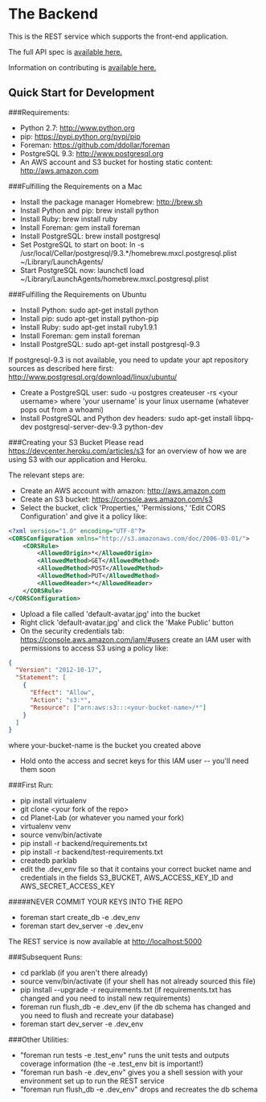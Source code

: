 The Backend
===========
This is the REST service which supports the front-end application.

The full API spec is [available here.](API_DOCS.md)

Information on contributing is [available here.](CONTRIBUTING.md)


Quick Start for Development
---------------------------

###Requirements:
* Python 2.7: http://www.python.org 
* pip: https://pypi.python.org/pypi/pip 
* Foreman: https://github.com/ddollar/foreman
* PostgreSQL 9.3: http://www.postgresql.org
* An AWS account and S3 bucket for hosting static content: http://aws.amazon.com

###Fulfilling the Requirements on a Mac
* Install the package manager Homebrew: http://brew.sh
* Install Python and pip: brew install python
* Install Ruby: brew install ruby
* Install Foreman: gem install foreman
* Install PostgreSQL: brew install postgresql
* Set PostgreSQL to start on boot:
  ln -s /usr/local/Cellar/postgresql/9.3.\*/homebrew.mxcl.postgresql.plist
  ~/Library/LaunchAgents/
* Start PostgreSQL now:
  launchctl load ~/Library/LaunchAgents/homebrew.mxcl.postgresql.plist

###Fulfilling the Requirements on Ubuntu
* Install Python: sudo apt-get install python
* Install pip: sudo apt-get install python-pip
* Install Ruby: sudo apt-get install ruby1.9.1
* Install Foreman: gem install foreman
* Install PostgreSQL: sudo apt-get install postgresql-9.3

If postgresql-9.3 is not available,
you need to update your apt repository sources as described here first:
http://www.postgresql.org/download/linux/ubuntu/

* Create a PostgreSQL user: sudo -u postgres createuser -rs \<your username\>
where 'your username' is your linux username (whatever pops out from a whoami)
* Install PostgreSQL and Python dev headers:
  sudo apt-get install libpq-dev postgresql-server-dev-9.3 python-dev

###Creating your S3 Bucket
Please read https://devcenter.heroku.com/articles/s3 for an overview of
how we are using S3 with our application and Heroku.

The relevant steps are:
* Create an AWS account with amazon: http://aws.amazon.com
* Create an S3 bucket: https://console.aws.amazon.com/s3
* Select the bucket, click 'Properties,' 'Permissions,'
  'Edit CORS Configuration' and give it a policy like:
```xml
<?xml version="1.0" encoding="UTF-8"?>
<CORSConfiguration xmlns="http://s3.amazonaws.com/doc/2006-03-01/">
    <CORSRule>
        <AllowedOrigin>*</AllowedOrigin>
        <AllowedMethod>GET</AllowedMethod>
        <AllowedMethod>POST</AllowedMethod>
        <AllowedMethod>PUT</AllowedMethod>
        <AllowedHeader>*</AllowedHeader>
    </CORSRule>
</CORSConfiguration>
```
* Upload a file called 'default-avatar.jpg' into the bucket
* Right click 'default-avatar.jpg' and click the 'Make Public' button
* On the security credentials tab: https://console.aws.amazon.com/iam/#users
  create an IAM user with permissions to access S3 using a policy like:
```json
{
  "Version": "2012-10-17",
  "Statement": [
    {
      "Effect": "Allow",
      "Action": "s3:*",
      "Resource": ["arn:aws:s3:::<your-bucket-name>/*"]
    }
  ]
}
```
where your-bucket-name is the bucket you created above
* Hold onto the access and secret keys for this IAM user --
  you'll need them soon

###First Run:
* pip install virtualenv
* git clone \<your fork of the repo\>
* cd Planet-Lab (or whatever you named your fork)
* virtualenv venv
* source venv/bin/activate
* pip install -r backend/requirements.txt
* pip install -r backend/test-requirements.txt
* createdb parklab
* edit the .dev\_env file so that it contains your correct bucket name and
  credentials in the fields
  S3\_BUCKET,
  AWS\_ACCESS\_KEY\_ID and
  AWS\_SECRET\_ACCESS\_KEY

#####NEVER COMMIT YOUR KEYS INTO THE REPO

* foreman start create\_db -e .dev\_env
* foreman start dev\_server -e .dev\_env

The REST service is now available at [http://localhost:5000](http://localhost:5000)

###Subsequent Runs:
* cd parklab
  (if you aren't there already)
* source venv/bin/activate
  (if your shell has not already sourced this file)
* pip install --upgrade -r requirements.txt 
  (if requirements.txt has changed and you need to install new requirements)
* foreman run flush\_db -e .dev\_env
  (if the db schema has changed and you need to flush and recreate your database)
* foreman start dev\_server -e .dev\_env

###Other Utilities:
* "foreman run tests -e .test\_env"
  runs the unit tests and outputs coverage information (the -e .test\_env bit is important!)
* "foreman run bash -e .dev\_env"
  gives you a shell session with your environment set up to run the REST service
* "foreman run flush\_db -e .dev\_env" drops and recreates the db schema
